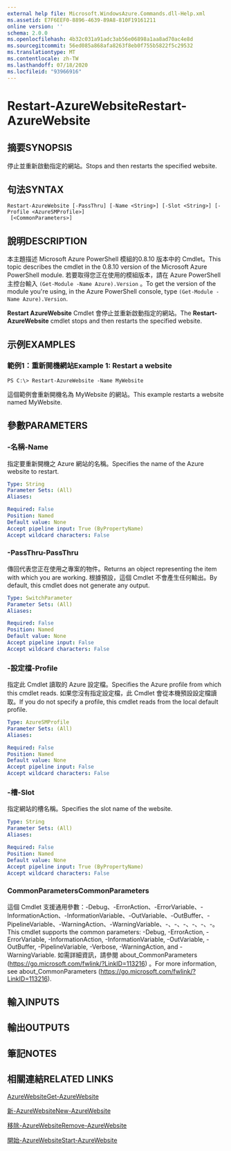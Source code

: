```yaml
---
external help file: Microsoft.WindowsAzure.Commands.dll-Help.xml
ms.assetid: E7F6EEF0-8896-4639-89A8-810F19161211
online version: ''
schema: 2.0.0
ms.openlocfilehash: 4b32c031a91adc3ab56e06898a1aa8ad70ac4e8d
ms.sourcegitcommit: 56ed085a868afa8263f8eb0f755b5822f5c29532
ms.translationtype: MT
ms.contentlocale: zh-TW
ms.lasthandoff: 07/18/2020
ms.locfileid: "93966916"
---
```

# <span data-ttu-id="6c85f-101">Restart-AzureWebsite</span><span class="sxs-lookup"><span data-stu-id="6c85f-101">Restart-AzureWebsite</span></span>

## <span data-ttu-id="6c85f-102">摘要</span><span class="sxs-lookup"><span data-stu-id="6c85f-102">SYNOPSIS</span></span>
<span data-ttu-id="6c85f-103">停止並重新啟動指定的網站。</span><span class="sxs-lookup"><span data-stu-id="6c85f-103">Stops and then restarts the specified website.</span></span>

## <span data-ttu-id="6c85f-104">句法</span><span class="sxs-lookup"><span data-stu-id="6c85f-104">SYNTAX</span></span>

```
Restart-AzureWebsite [-PassThru] [-Name <String>] [-Slot <String>] [-Profile <AzureSMProfile>]
 [<CommonParameters>]
```

## <span data-ttu-id="6c85f-105">說明</span><span class="sxs-lookup"><span data-stu-id="6c85f-105">DESCRIPTION</span></span>
<span data-ttu-id="6c85f-106">本主題描述 Microsoft Azure PowerShell 模組的0.8.10 版本中的 Cmdlet。</span><span class="sxs-lookup"><span data-stu-id="6c85f-106">This topic describes the cmdlet in the 0.8.10 version of the Microsoft Azure PowerShell module.</span></span>
<span data-ttu-id="6c85f-107">若要取得您正在使用的模組版本，請在 Azure PowerShell 主控台輸入 `(Get-Module -Name Azure).Version` 。</span><span class="sxs-lookup"><span data-stu-id="6c85f-107">To get the version of the module you're using, in the Azure PowerShell console, type `(Get-Module -Name Azure).Version`.</span></span>

<span data-ttu-id="6c85f-108">**Restart AzureWebsite** Cmdlet 會停止並重新啟動指定的網站。</span><span class="sxs-lookup"><span data-stu-id="6c85f-108">The **Restart-AzureWebsite** cmdlet stops and then restarts the specified website.</span></span>

## <span data-ttu-id="6c85f-109">示例</span><span class="sxs-lookup"><span data-stu-id="6c85f-109">EXAMPLES</span></span>

### <span data-ttu-id="6c85f-110">範例1：重新開機網站</span><span class="sxs-lookup"><span data-stu-id="6c85f-110">Example 1: Restart a website</span></span>
```
PS C:\> Restart-AzureWebsite -Name MyWebsite
```

<span data-ttu-id="6c85f-111">這個範例會重新開機名為 MyWebsite 的網站。</span><span class="sxs-lookup"><span data-stu-id="6c85f-111">This example restarts a website named MyWebsite.</span></span>

## <span data-ttu-id="6c85f-112">參數</span><span class="sxs-lookup"><span data-stu-id="6c85f-112">PARAMETERS</span></span>

### <span data-ttu-id="6c85f-113">-名稱</span><span class="sxs-lookup"><span data-stu-id="6c85f-113">-Name</span></span>
<span data-ttu-id="6c85f-114">指定要重新開機之 Azure 網站的名稱。</span><span class="sxs-lookup"><span data-stu-id="6c85f-114">Specifies the name of the Azure website to restart.</span></span>

```yaml
Type: String
Parameter Sets: (All)
Aliases: 

Required: False
Position: Named
Default value: None
Accept pipeline input: True (ByPropertyName)
Accept wildcard characters: False
```

### <span data-ttu-id="6c85f-115">-PassThru</span><span class="sxs-lookup"><span data-stu-id="6c85f-115">-PassThru</span></span>
<span data-ttu-id="6c85f-116">傳回代表您正在使用之專案的物件。</span><span class="sxs-lookup"><span data-stu-id="6c85f-116">Returns an object representing the item with which you are working.</span></span>
<span data-ttu-id="6c85f-117">根據預設，這個 Cmdlet 不會產生任何輸出。</span><span class="sxs-lookup"><span data-stu-id="6c85f-117">By default, this cmdlet does not generate any output.</span></span>

```yaml
Type: SwitchParameter
Parameter Sets: (All)
Aliases: 

Required: False
Position: Named
Default value: None
Accept pipeline input: False
Accept wildcard characters: False
```

### <span data-ttu-id="6c85f-118">-設定檔</span><span class="sxs-lookup"><span data-stu-id="6c85f-118">-Profile</span></span>
<span data-ttu-id="6c85f-119">指定此 Cmdlet 讀取的 Azure 設定檔。</span><span class="sxs-lookup"><span data-stu-id="6c85f-119">Specifies the Azure profile from which this cmdlet reads.</span></span>
<span data-ttu-id="6c85f-120">如果您沒有指定設定檔，此 Cmdlet 會從本機預設設定檔讀取。</span><span class="sxs-lookup"><span data-stu-id="6c85f-120">If you do not specify a profile, this cmdlet reads from the local default profile.</span></span>

```yaml
Type: AzureSMProfile
Parameter Sets: (All)
Aliases: 

Required: False
Position: Named
Default value: None
Accept pipeline input: False
Accept wildcard characters: False
```

### <span data-ttu-id="6c85f-121">-槽</span><span class="sxs-lookup"><span data-stu-id="6c85f-121">-Slot</span></span>
<span data-ttu-id="6c85f-122">指定網站的槽名稱。</span><span class="sxs-lookup"><span data-stu-id="6c85f-122">Specifies the slot name of the website.</span></span>

```yaml
Type: String
Parameter Sets: (All)
Aliases: 

Required: False
Position: Named
Default value: None
Accept pipeline input: True (ByPropertyName)
Accept wildcard characters: False
```

### <span data-ttu-id="6c85f-123">CommonParameters</span><span class="sxs-lookup"><span data-stu-id="6c85f-123">CommonParameters</span></span>
<span data-ttu-id="6c85f-124">這個 Cmdlet 支援通用參數：-Debug、-ErrorAction、-ErrorVariable、-InformationAction、-InformationVariable、-OutVariable、-OutBuffer、-PipelineVariable、-WarningAction、-WarningVariable、-、-、-、-、-、-。</span><span class="sxs-lookup"><span data-stu-id="6c85f-124">This cmdlet supports the common parameters: -Debug, -ErrorAction, -ErrorVariable, -InformationAction, -InformationVariable, -OutVariable, -OutBuffer, -PipelineVariable, -Verbose, -WarningAction, and -WarningVariable.</span></span> <span data-ttu-id="6c85f-125">如需詳細資訊，請參閱 about_CommonParameters (https://go.microsoft.com/fwlink/?LinkID=113216) 。</span><span class="sxs-lookup"><span data-stu-id="6c85f-125">For more information, see about_CommonParameters (https://go.microsoft.com/fwlink/?LinkID=113216).</span></span>

## <span data-ttu-id="6c85f-126">輸入</span><span class="sxs-lookup"><span data-stu-id="6c85f-126">INPUTS</span></span>

## <span data-ttu-id="6c85f-127">輸出</span><span class="sxs-lookup"><span data-stu-id="6c85f-127">OUTPUTS</span></span>

## <span data-ttu-id="6c85f-128">筆記</span><span class="sxs-lookup"><span data-stu-id="6c85f-128">NOTES</span></span>

## <span data-ttu-id="6c85f-129">相關連結</span><span class="sxs-lookup"><span data-stu-id="6c85f-129">RELATED LINKS</span></span>

[<span data-ttu-id="6c85f-130">AzureWebsite</span><span class="sxs-lookup"><span data-stu-id="6c85f-130">Get-AzureWebsite</span></span>](./Get-AzureWebsite.md)

[<span data-ttu-id="6c85f-131">新-AzureWebsite</span><span class="sxs-lookup"><span data-stu-id="6c85f-131">New-AzureWebsite</span></span>](./New-AzureWebsite.md)

[<span data-ttu-id="6c85f-132">移除-AzureWebsite</span><span class="sxs-lookup"><span data-stu-id="6c85f-132">Remove-AzureWebsite</span></span>](./Remove-AzureWebsite.md)

[<span data-ttu-id="6c85f-133">開始-AzureWebsite</span><span class="sxs-lookup"><span data-stu-id="6c85f-133">Start-AzureWebsite</span></span>](./Start-AzureWebsite.md)


